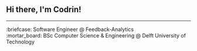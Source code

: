 <h2> Hi there, I'm Codrin!
</h2>
<hr>
:briefcase: Software Engineer @ Feedback-Analytics
<br>
:mortar_board: BSc Computer Science & Engineering @ Delft University of Technology